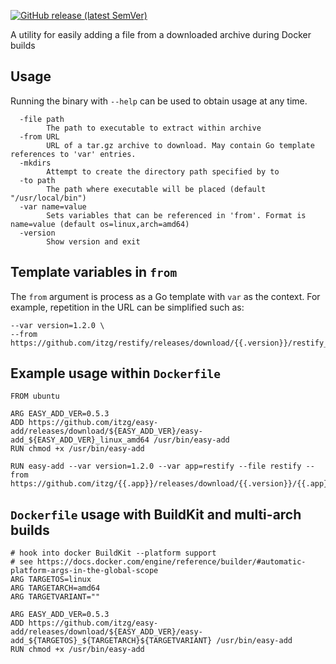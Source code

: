 [![GitHub release (latest SemVer)](https://img.shields.io/github/v/release/itzg/easy-add)](https://github.com/itzg/easy-add/releases/latest)

A utility for easily adding a file from a downloaded archive during Docker builds

## Usage

Running the binary with `--help` can be used to obtain usage at any time.

```
  -file path
    	The path to executable to extract within archive
  -from URL
    	URL of a tar.gz archive to download. May contain Go template references to 'var' entries.
  -mkdirs
    	Attempt to create the directory path specified by to
  -to path
    	The path where executable will be placed (default "/usr/local/bin")
  -var name=value
    	Sets variables that can be referenced in 'from'. Format is name=value (default os=linux,arch=amd64)
  -version
    	Show version and exit
```

## Template variables in `from`

The `from` argument is process as a Go template with `var` as the context. For example, repetition in the URL can be simplified such as:

```
--var version=1.2.0 \
--from https://github.com/itzg/restify/releases/download/{{.version}}/restify_{{.version}}_{{.os}}_{{.arch}}.tar.gz
```

## Example usage within `Dockerfile`

```
FROM ubuntu

ARG EASY_ADD_VER=0.5.3
ADD https://github.com/itzg/easy-add/releases/download/${EASY_ADD_VER}/easy-add_${EASY_ADD_VER}_linux_amd64 /usr/bin/easy-add
RUN chmod +x /usr/bin/easy-add

RUN easy-add --var version=1.2.0 --var app=restify --file restify --from https://github.com/itzg/{{.app}}/releases/download/{{.version}}/{{.app}}_{{.version}}_linux_amd64.tar.gz
```

## `Dockerfile` usage with BuildKit and multi-arch builds

```
# hook into docker BuildKit --platform support
# see https://docs.docker.com/engine/reference/builder/#automatic-platform-args-in-the-global-scope
ARG TARGETOS=linux
ARG TARGETARCH=amd64
ARG TARGETVARIANT=""

ARG EASY_ADD_VER=0.5.3
ADD https://github.com/itzg/easy-add/releases/download/${EASY_ADD_VER}/easy-add_${TARGETOS}_${TARGETARCH}${TARGETVARIANT} /usr/bin/easy-add
RUN chmod +x /usr/bin/easy-add
```